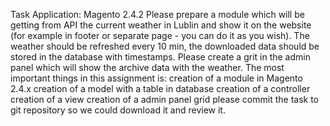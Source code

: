 Task Application: Magento 2.4.2 Please prepare a module which will be getting from API the current weather in Lublin and show it on the website (for example in footer or separate page - you can do it as you wish). The weather should be refreshed every 10 min, the downloaded data should be stored in the database with timestamps. Please create a grit in the admin panel which will show the archive data with the weather. The most important things in this assignment is:
creation of a module in Magento 2.4.x
creation of a model with a table in database
creation of a controller
creation of a view
creation of a admin panel grid
please commit the task to git repository so we could download it and review it.
